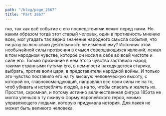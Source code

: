 ```yaml
---
path: "/blog/page_2667"
title: "Part 2667"
---
```


гко, так как всё событие с его последствиями лежит перед нами.
Но каким образом тогда этот старый человек, один в противность мнению всех, мог угадать так верно значение народного смысла события, что ни разу во всю свою деятельность не изменил ему?
Источник этой необычайной силы прозрения в смысл совершающихся явлений, лежал в том народном чувстве, которое он носил в себе во всей чистоте и силе его.
Только признание в нем этого чувства заставило народ такими странными путями его, в немилости находящегося старика, выбрать, против воли царя, в представители народной войны. И только это чувство поставило его на ту высшую человеческую высоту, с которой он, главнокомандующий, направлял все свои силы не на то, чтоб убивать и истреблять людей, а на то, чтобы спасать и жалеть их.
Простая, скромная, и потому истинно величественная фигура 185эта не могла улечься в ту лживую форму европейского героя, мнимо управляющего людьми, которую придумала история.
Для лакея не может быть великого человека, 
